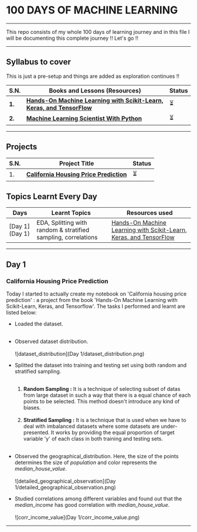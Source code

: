 # 100 DAYS OF MACHINE LEARNING
___

This repo consists of my whole 100 days of learning journey and in this file I will be documenting this complete journey !! Let's go !!
___
## Syllabus to cover
This is just a pre-setup and things are added as exploration continues !!

| **S.N.** | **Books and Lessons (Resources)**                                                                                                 | **Status** |
|---------|-----------------------------------------------------------------------------------------------------------------------------------|-----------| 
| **1.**  | [**Hands-On Machine Learning with Scikit-Learn, Keras, and TensorFlow**](https://github.com/ageron/handson-ml3)                   | ⏳         |
| **2.**  | [**Machine Learning Scientist With Python**](https://app.datacamp.com/learn/career-tracks/machine-learning-scientist-with-python) | ⏳|

___

## Projects

| **S.N.** | **Project Title** | **Status**|
|---|---|---|
| 1. | [**California Housing Price Prediction**](https://github.com/iamshishirbhattarai/Machine-Learning/blob/main/California%20Housing%20Price%20Prediction/California_housing_price_prediction.ipynb)| ⏳|
## Topics Learnt Every Day

| **Days**       | **Learnt Topics**                                              | **Resources used** |
|----------------|----------------------------------------------------------------|--------------------|
| [Day 1](Day 1) | EDA, Splitting with random & stratified sampling, correlations |[Hands-On Machine Learning with Scikit-Learn, Keras, and TensorFlow](https://github.com/ageron/handson-ml3)                     |


___

## Day 1 

### California Housing Price Prediction
Today I started to actually create my notebook on 'California housing price prediction' : a project from the book 'Hands-On Machine Learning with Scikit-Learn, Keras, and Tensorflow'.
The tasks I performed and learnt are listed below:

- Loaded the dataset.
<br> <br>
- Observed dataset distribution. <br> <br>
  ![dataset_distribution](Day 1/dataset_distribution.png)


- Splitted the dataset into training and testing set using both 
 random and stratified sampling.  <br>
    <br>
    1. **Random Sampling :** 
            It is a technique of selecting subset of datas from large dataset in such
  a way that there is a equal chance of each points to be selected. This method doesn't
  introduce any kind of biases.
<br> <br>
  2. **Stratified Sampling :** 
            It is a technique that is used when we have to deal with imbalanced
  datasets where some datasets are under-presented. It works by providing the
  equal proportion of target variable 'y' of each class in both training and testing sets.
  <br> <br>
- Observed the geographical_distribution. Here, the
size of the points determines the size of *population* and color represents
the *median_house_value*. <br> <br>
 ![detailed_geographical_observation](Day 1/detailed_geographical_observation.png)
- Studied correlations among different variables and found out that the 
*median_income* has good correlation with *median_house_value*. <br>  
     ![corr_income_value](Day 1/corr_income_value.png)


___

